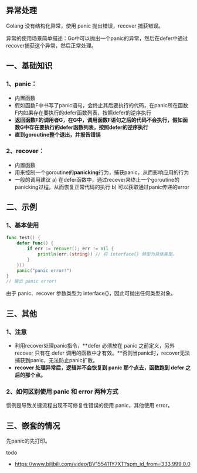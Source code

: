## 异常处理
Golang 没有结构化异常，使用 panic 抛出错误，recover 捕获错误。

异常的使用场景简单描述：Go中可以抛出一个panic的异常，然后在defer中通过recover捕获这个异常，然后正常处理。

## 一、基础知识
### 1、panic：
* 内置函数
* 假如函数F中书写了panic语句，会终止其后要执行的代码，在panic所在函数F内如果存在要执行的defer函数列表，按照defer的逆序执行
* **返回函数F的调用者G，在G中，调用函数F语句之后的代码不会执行，假如函数G中存在要执行的defer函数列表，按照defer的逆序执行**
* **直到goroutine整个退出，并报告错误**
    
### 2、recover：
* 内置函数
* 用来控制一个goroutine的**panicking**行为，捕获panic，从而影响应用的行为
* 一般的调用建议
    a) 在defer函数中，通过recever来终止一个goroutine的panicking过程，从而恢复正常代码的执行
    b) 可以获取通过panic传递的error
 
## 二、示例
### 1、基本使用
```go
func test() {
    defer func() {
        if err := recover(); err != nil {
            println(err.(string)) // 将 interface{} 转型为具体类型。
        }
    }()
    panic("panic error!")
}
// 输出 panic error!
```
由于 panic、recover 参数类型为 interface{}，因此可抛出任何类型对象。

## 三、其他
### 1、注意
* 利用recover处理panic指令，**defer 必须放在 panic 之前定义，另外 recover 只有在 defer 调用的函数中才有效。**否则当panic时，recover无法捕获到panic，无法防止panic扩散。
* **recover 处理异常后，逻辑并不会恢复到 panic 那个点去，函数跑到 defer 之后的那个点。**

### 2、如何区别使用 panic 和 error 两种方式
惯例是导致关键流程出现不可修复性错误的使用 panic，其他使用 error。

## 三、嵌套的情况
先panic的先打印。

todo
* https://www.bilibili.com/video/BV155411Y7XT?spm_id_from=333.999.0.0